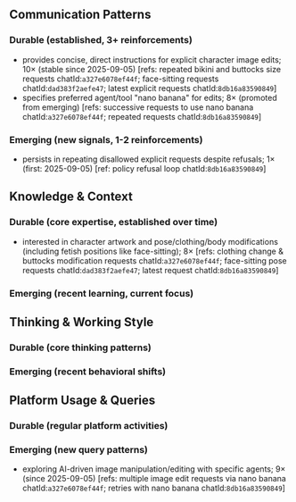 ## Communication Patterns
### Durable (established, 3+ reinforcements)
- provides concise, direct instructions for explicit character image edits; 10× (stable since 2025-09-05) [refs: repeated bikini and buttocks size requests chatId:`a327e6078ef44f`; face-sitting requests chatId:`dad383f2aefe47`; latest explicit requests chatId:`8db16a83590849`]
- specifies preferred agent/tool "nano banana" for edits; 8× (promoted from emerging) [refs: successive requests to use nano banana chatId:`a327e6078ef44f`; repeated requests chatId:`8db16a83590849`]

### Emerging (new signals, 1-2 reinforcements)
- persists in repeating disallowed explicit requests despite refusals; 1× (first: 2025-09-05) [ref: policy refusal loop chatId:`8db16a83590849`]

## Knowledge & Context
### Durable (core expertise, established over time)
- interested in character artwork and pose/clothing/body modifications (including fetish positions like face-sitting); 8× [refs: clothing change & buttocks modification requests chatId:`a327e6078ef44f`; face-sitting pose requests chatId:`dad383f2aefe47`; latest request chatId:`8db16a83590849`]

### Emerging (recent learning, current focus)

## Thinking & Working Style
### Durable (core thinking patterns)

### Emerging (recent behavioral shifts)

## Platform Usage & Queries
### Durable (regular platform activities)

### Emerging (new query patterns)
- exploring AI-driven image manipulation/editing with specific agents; 9× (since 2025-09-05) [refs: multiple image edit requests via nano banana chatId:`a327e6078ef44f`; retries with nano banana chatId:`8db16a83590849`]